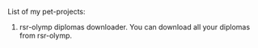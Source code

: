List of my pet-projects:
  1. rsr-olymp diplomas downloader.
    You can download all your diplomas from rsr-olymp.
